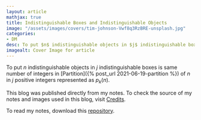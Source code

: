 ```yaml
---
layout: article
mathjax: true
title: Indistinguishable Boxes and Indistinguishable Objects
image: "/assets/images/covers/tim-johnson-Vwf8q3RzBRE-unsplash.jpg"
categories:
- DM
desc: To put $n$ indistinguishable objects in $j$ indistinguishable boxes is same number of integers in Partition of $n$ in $j$ positive integers represented as $p_k(n)$. 
imagealt: Cover Image for article
---
```


To put $n$ indistinguishable objects in $j$ indistinguishable boxes is same number of integers in [Partition]({% post_url 2021-06-19-partition %}) of $n$ in $j$ positive integers represented as $p_k(n)$.

























































































































































































































































































































































































































This blog was published directly from my notes.
To check the source of my notes and images used in this blog, visit <a href="/credits.html" target="_blank">Credits</a>.

To read my notes, download this <a href="https://github.com/bovem/CS" target="blank">repository</a>.